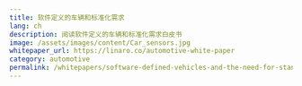 ```yaml
---
title: 软件定义的车辆和标准化需求
lang: ch
description: 阅读软件定义的车辆和标准化需求白皮书
image: /assets/images/content/Car_sensors.jpg
whitepaper_url: https://linaro.co/automotive-white-paper
category: automotive
permalink: /whitepapers/software-defined-vehicles-and-the-need-for-standardisation/
---
```

